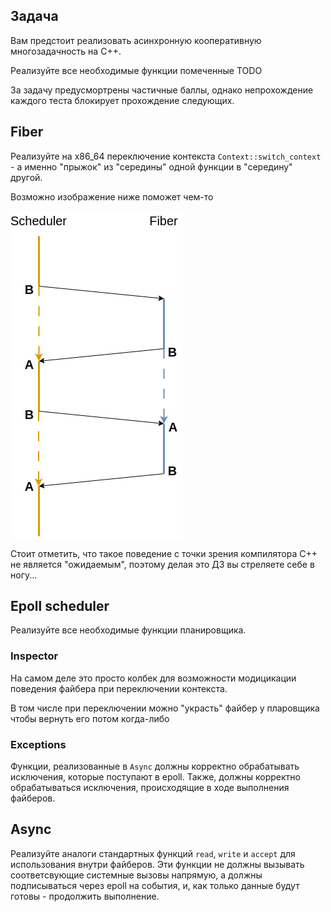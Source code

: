 ## Задача

Вам предстоит реализовать асинхронную кооперативную многозадачность на C++.

Реализуйте все необходимые функции помеченные TODO

За задачу предусмортрены частичные баллы, однако непрохождение каждого теста блокирует прохождение следующих.

## Fiber

Реализуйте на x86_64 переключение контекста `Context::switch_context` - а именно "прыжок" из "середины" одной функции в "середину" другой.

Возможно изображение ниже поможет чем-то

![image](scheme.jpg)

Стоит отметить, что такое поведение с точки зрения компилятора С++ не является "ожидаемым", поэтому делая это ДЗ вы стреляете себе в ногу...

## Epoll scheduler

Реализуйте все необходимые функции планировщика.

### Inspector

На самом деле это просто колбек для возможности модицикации поведения файбера при переключении контекста. 

В том числе при переключении можно "украсть" файбер у пларовщика чтобы вернуть его потом когда-либо

### Exceptions

Функции, реализованные в `Async` должны корректно обрабатывать исключения, которые поступают в epoll. Также, должны корректно обрабатываться исключения, происходящие в ходе выполнения файберов.

## Async

Реализуйте аналоги стандартных функций `read`, `write` и `accept` для использования внутри файберов. 
Эти функции не должны вызывать соответсвующие системные вызовы напрямую, а должны подписываться через epoll на события, 
и, как только данные будут готовы - продолжить выполнение.
